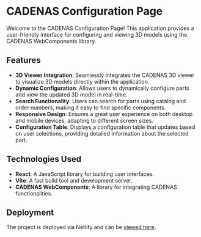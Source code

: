 # CADENAS Configuration Page

Welcome to the CADENAS Configuration Page! This application provides a user-friendly interface for configuring and viewing 3D models using the CADENAS WebComponents library.

## Features

- **3D Viewer Integration**: Seamlessly integrates the CADENAS 3D viewer to visualize 3D models directly within the application.
- **Dynamic Configuration**: Allows users to dynamically configure parts and view the updated 3D model in real-time.
- **Search Functionality**: Users can search for parts using catalog and order numbers, making it easy to find specific components.
- **Responsive Design**: Ensures a great user experience on both desktop and mobile devices, adapting to different screen sizes.
- **Configuration Table**: Displays a configuration table that updates based on user selections, providing detailed information about the selected part.

## Technologies Used

- **React**: A JavaScript library for building user interfaces.
- **Vite**: A fast build tool and development server.
- **CADENAS WebComponents**: A library for integrating CADENAS functionalities.

## Deployment

The project is deployed via Netlify and can be [viewed here](https://cadenas-demo.netlify.app/).
